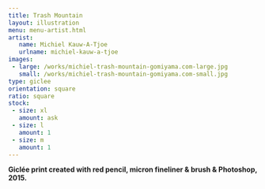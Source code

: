 ```yaml
---
title: Trash Mountain
layout: illustration
menu: menu-artist.html
artist:
   name: Michiel Kauw-A-Tjoe
   urlname: michiel-kauw-a-tjoe
images:
 - large: /works/michiel-trash-mountain-gomiyama.com-large.jpg
   small: /works/michiel-trash-mountain-gomiyama.com-small.jpg
type: giclee
orientation: square
ratio: square
stock:
 - size: xl
   amount: ask
 - size: l
   amount: 1
 - size: m
   amount: 1
---
```


**Giclée print created with red pencil, micron fineliner & brush & Photoshop, 2015.**
